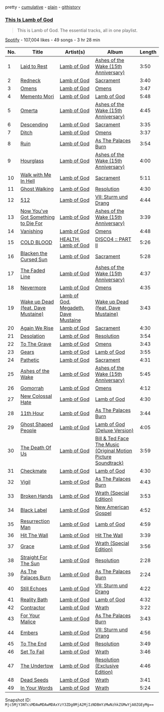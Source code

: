 pretty - [cumulative](/playlists/cumulative/37i9dQZF1DZ06evO2aV0uA.md) - [plain](/playlists/plain/37i9dQZF1DZ06evO2aV0uA) - [githistory](https://github.githistory.xyz/mackorone/spotify-playlist-archive/blob/main/playlists/plain/37i9dQZF1DZ06evO2aV0uA)

### [This Is Lamb of God](https://open.spotify.com/playlist/37i9dQZF1DZ06evO2aV0uA)

> This is Lamb of God\. The essential tracks, all in one playlist.

[Spotify](https://open.spotify.com/user/spotify) - 107,004 likes - 49 songs - 3 hr 28 min

| No. | Title | Artist(s) | Album | Length |
|---|---|---|---|---|
| 1 | [Laid to Rest](https://open.spotify.com/track/1yc53HK08sDab7PDFgnLWk) | [Lamb of God](https://open.spotify.com/artist/3JFsVIxOn7STeilPICkkB2) | [Ashes of the Wake \(15th Anniversary\)](https://open.spotify.com/album/3ffdUrEvCQJX6mn2ZTq93m) | 3:50 |
| 2 | [Redneck](https://open.spotify.com/track/04EtBLFIxbcVt9NdYgcrpF) | [Lamb of God](https://open.spotify.com/artist/3JFsVIxOn7STeilPICkkB2) | [Sacrament](https://open.spotify.com/album/1cikCss5SRQLrIAmpyHoVw) | 3:40 |
| 3 | [Omens](https://open.spotify.com/track/2calJdlU1JseiOf7c5jXwP) | [Lamb of God](https://open.spotify.com/artist/3JFsVIxOn7STeilPICkkB2) | [Omens](https://open.spotify.com/album/2lq8ePf2hVkaBohPPwrwJc) | 3:47 |
| 4 | [Memento Mori](https://open.spotify.com/track/5I29F9GR0OkaU1nuxp9hU8) | [Lamb of God](https://open.spotify.com/artist/3JFsVIxOn7STeilPICkkB2) | [Lamb of God](https://open.spotify.com/album/34Y9ZcZ4b3WGbhx66zS0QV) | 5:48 |
| 5 | [Omerta](https://open.spotify.com/track/4Vb5Y6RQztThqqqFre24wL) | [Lamb of God](https://open.spotify.com/artist/3JFsVIxOn7STeilPICkkB2) | [Ashes of the Wake \(15th Anniversary\)](https://open.spotify.com/album/3ffdUrEvCQJX6mn2ZTq93m) | 4:45 |
| 6 | [Descending](https://open.spotify.com/track/2rvQ8M4T6rbpc2c63pwNMu) | [Lamb of God](https://open.spotify.com/artist/3JFsVIxOn7STeilPICkkB2) | [Sacrament](https://open.spotify.com/album/1cikCss5SRQLrIAmpyHoVw) | 3:35 |
| 7 | [Ditch](https://open.spotify.com/track/6V4k01Xr3HsVrfqUyQSIqt) | [Lamb of God](https://open.spotify.com/artist/3JFsVIxOn7STeilPICkkB2) | [Omens](https://open.spotify.com/album/2lq8ePf2hVkaBohPPwrwJc) | 3:37 |
| 8 | [Ruin](https://open.spotify.com/track/3WeWaUyTww9gLKmimlwm5w) | [Lamb of God](https://open.spotify.com/artist/3JFsVIxOn7STeilPICkkB2) | [As The Palaces Burn](https://open.spotify.com/album/5OubC3vkQNuA3rVu6iD6xa) | 3:54 |
| 9 | [Hourglass](https://open.spotify.com/track/2pd1Lm8Jsslf2VdWQv0Je8) | [Lamb of God](https://open.spotify.com/artist/3JFsVIxOn7STeilPICkkB2) | [Ashes of the Wake \(15th Anniversary\)](https://open.spotify.com/album/3ffdUrEvCQJX6mn2ZTq93m) | 4:00 |
| 10 | [Walk with Me In Hell](https://open.spotify.com/track/6vjvewW34Y3UiGQtJokGlY) | [Lamb of God](https://open.spotify.com/artist/3JFsVIxOn7STeilPICkkB2) | [Sacrament](https://open.spotify.com/album/1cikCss5SRQLrIAmpyHoVw) | 5:11 |
| 11 | [Ghost Walking](https://open.spotify.com/track/7ox7vxy21ttBt1o7xIp1Si) | [Lamb of God](https://open.spotify.com/artist/3JFsVIxOn7STeilPICkkB2) | [Resolution](https://open.spotify.com/album/5rMKS2tqK818wfwr4zWQzX) | 4:30 |
| 12 | [512](https://open.spotify.com/track/1WWq2DUV0UbO4XJda2usuv) | [Lamb of God](https://open.spotify.com/artist/3JFsVIxOn7STeilPICkkB2) | [VII: Sturm und Drang](https://open.spotify.com/album/3MnHIi1Nbk2TaHSE2dMVM0) | 4:44 |
| 13 | [Now You've Got Something to Die For](https://open.spotify.com/track/4YthwCt7NMqxQCQfJPZMnU) | [Lamb of God](https://open.spotify.com/artist/3JFsVIxOn7STeilPICkkB2) | [Ashes of the Wake \(15th Anniversary\)](https://open.spotify.com/album/3ffdUrEvCQJX6mn2ZTq93m) | 3:39 |
| 14 | [Vanishing](https://open.spotify.com/track/7jrkBLvhjeNs7X86wL3jKf) | [Lamb of God](https://open.spotify.com/artist/3JFsVIxOn7STeilPICkkB2) | [Omens](https://open.spotify.com/album/2lq8ePf2hVkaBohPPwrwJc) | 4:48 |
| 15 | [COLD BLOOD](https://open.spotify.com/track/50iNloLV9uEyEvVzuwl6kz) | [HEALTH](https://open.spotify.com/artist/6FfjnGXMhxSsJTuGLWBDth), [Lamb of God](https://open.spotify.com/artist/3JFsVIxOn7STeilPICkkB2) | [DISCO4 :: PART II](https://open.spotify.com/album/4pk3IXbfaU0cK7oHuEdbEJ) | 5:26 |
| 16 | [Blacken the Cursed Sun](https://open.spotify.com/track/7gNqCN4EK3B0mnklBp7EqP) | [Lamb of God](https://open.spotify.com/artist/3JFsVIxOn7STeilPICkkB2) | [Sacrament](https://open.spotify.com/album/1cikCss5SRQLrIAmpyHoVw) | 5:28 |
| 17 | [The Faded Line](https://open.spotify.com/track/46WIf1TzfOl4jfaWbGn9QT) | [Lamb of God](https://open.spotify.com/artist/3JFsVIxOn7STeilPICkkB2) | [Ashes of the Wake \(15th Anniversary\)](https://open.spotify.com/album/3ffdUrEvCQJX6mn2ZTq93m) | 4:37 |
| 18 | [Nevermore](https://open.spotify.com/track/0YHuruiHL4Vzna7jeOdfJt) | [Lamb of God](https://open.spotify.com/artist/3JFsVIxOn7STeilPICkkB2) | [Omens](https://open.spotify.com/album/2lq8ePf2hVkaBohPPwrwJc) | 4:35 |
| 19 | [Wake up Dead \(feat\. Dave Mustaine\)](https://open.spotify.com/track/4v3Iyw1DP578eRpoQPpcv9) | [Lamb of God](https://open.spotify.com/artist/3JFsVIxOn7STeilPICkkB2), [Megadeth](https://open.spotify.com/artist/1Yox196W7bzVNZI7RBaPnf), [Dave Mustaine](https://open.spotify.com/artist/6jhdkDXD8A4iI2pLpb90QC) | [Wake up Dead \(feat\. Dave Mustaine\)](https://open.spotify.com/album/6BJrJlkffGEpipjY9OFq6t) | 3:43 |
| 20 | [Again We Rise](https://open.spotify.com/track/5b7PFsHhtWAFV2AZC869Mf) | [Lamb of God](https://open.spotify.com/artist/3JFsVIxOn7STeilPICkkB2) | [Sacrament](https://open.spotify.com/album/1cikCss5SRQLrIAmpyHoVw) | 4:30 |
| 21 | [Desolation](https://open.spotify.com/track/7siSMBw1wFPPBNoBtXNzMb) | [Lamb of God](https://open.spotify.com/artist/3JFsVIxOn7STeilPICkkB2) | [Resolution](https://open.spotify.com/album/5rMKS2tqK818wfwr4zWQzX) | 3:54 |
| 22 | [To The Grave](https://open.spotify.com/track/6Q88Xw5D2syb9X5rZd3TLz) | [Lamb of God](https://open.spotify.com/artist/3JFsVIxOn7STeilPICkkB2) | [Omens](https://open.spotify.com/album/2lq8ePf2hVkaBohPPwrwJc) | 3:43 |
| 23 | [Gears](https://open.spotify.com/track/5GwPTFXjE3WLJevK6KLMyc) | [Lamb of God](https://open.spotify.com/artist/3JFsVIxOn7STeilPICkkB2) | [Lamb of God](https://open.spotify.com/album/34Y9ZcZ4b3WGbhx66zS0QV) | 3:55 |
| 24 | [Pathetic](https://open.spotify.com/track/5PQ3KfvXm88J5h5mXJusPz) | [Lamb of God](https://open.spotify.com/artist/3JFsVIxOn7STeilPICkkB2) | [Sacrament](https://open.spotify.com/album/1cikCss5SRQLrIAmpyHoVw) | 4:31 |
| 25 | [Ashes of the Wake](https://open.spotify.com/track/4qRe7JlY6zvKzrzlXTugo6) | [Lamb of God](https://open.spotify.com/artist/3JFsVIxOn7STeilPICkkB2) | [Ashes of the Wake \(15th Anniversary\)](https://open.spotify.com/album/3ffdUrEvCQJX6mn2ZTq93m) | 5:45 |
| 26 | [Gomorrah](https://open.spotify.com/track/1rnsFy41deoAFKeTTsNjNU) | [Lamb of God](https://open.spotify.com/artist/3JFsVIxOn7STeilPICkkB2) | [Omens](https://open.spotify.com/album/2lq8ePf2hVkaBohPPwrwJc) | 4:12 |
| 27 | [New Colossal Hate](https://open.spotify.com/track/1ILi61AsfqMfUvxWpoJiuc) | [Lamb of God](https://open.spotify.com/artist/3JFsVIxOn7STeilPICkkB2) | [Lamb of God](https://open.spotify.com/album/34Y9ZcZ4b3WGbhx66zS0QV) | 4:30 |
| 28 | [11th Hour](https://open.spotify.com/track/6WDJv2slxzc6Xu7CVonDBM) | [Lamb of God](https://open.spotify.com/artist/3JFsVIxOn7STeilPICkkB2) | [As The Palaces Burn](https://open.spotify.com/album/5OubC3vkQNuA3rVu6iD6xa) | 3:44 |
| 29 | [Ghost Shaped People](https://open.spotify.com/track/6gq5YInoFxEUT13bzu9DyC) | [Lamb of God](https://open.spotify.com/artist/3JFsVIxOn7STeilPICkkB2) | [Lamb of God \(Deluxe Version\)](https://open.spotify.com/album/13oFnEbK6yXLZBLm1rMqzE) | 4:05 |
| 30 | [The Death Of Us](https://open.spotify.com/track/4QWm4vWg9I9kCKY5lPQh43) | [Lamb of God](https://open.spotify.com/artist/3JFsVIxOn7STeilPICkkB2) | [Bill & Ted Face The Music \(Original Motion Picture Soundtrack\)](https://open.spotify.com/album/5tBqYNxRj9fUW6s7OuzBnz) | 3:59 |
| 31 | [Checkmate](https://open.spotify.com/track/1iqj7vNKGuT0AIGJ11Kojy) | [Lamb of God](https://open.spotify.com/artist/3JFsVIxOn7STeilPICkkB2) | [Lamb of God](https://open.spotify.com/album/34Y9ZcZ4b3WGbhx66zS0QV) | 4:30 |
| 32 | [Vigil](https://open.spotify.com/track/77XOYoYeK1CoTfnKUIXTjk) | [Lamb of God](https://open.spotify.com/artist/3JFsVIxOn7STeilPICkkB2) | [As The Palaces Burn](https://open.spotify.com/album/5OubC3vkQNuA3rVu6iD6xa) | 4:43 |
| 33 | [Broken Hands](https://open.spotify.com/track/3WJaypEGPAc0GH4l9ouoww) | [Lamb of God](https://open.spotify.com/artist/3JFsVIxOn7STeilPICkkB2) | [Wrath \(Special Edition\)](https://open.spotify.com/album/6yxMWgLfjw7QmzDRruQTNU) | 3:53 |
| 34 | [Black Label](https://open.spotify.com/track/18tzenBUBfhF6Z15SGiGPk) | [Lamb of God](https://open.spotify.com/artist/3JFsVIxOn7STeilPICkkB2) | [New American Gospel](https://open.spotify.com/album/53U3R5G1IvQbdl7ZCa052t) | 4:52 |
| 35 | [Resurrection Man](https://open.spotify.com/track/53xXTqz8QfadLsXbs411si) | [Lamb of God](https://open.spotify.com/artist/3JFsVIxOn7STeilPICkkB2) | [Lamb of God](https://open.spotify.com/album/34Y9ZcZ4b3WGbhx66zS0QV) | 4:59 |
| 36 | [Hit The Wall](https://open.spotify.com/track/6scoTGUpzO46Su9TW0NQiR) | [Lamb of God](https://open.spotify.com/artist/3JFsVIxOn7STeilPICkkB2) | [Hit The Wall](https://open.spotify.com/album/2rrS6PtERBdfxpSZgSj1mp) | 3:39 |
| 37 | [Grace](https://open.spotify.com/track/3A5zeEH2eLW3uMYXoBj9Tq) | [Lamb of God](https://open.spotify.com/artist/3JFsVIxOn7STeilPICkkB2) | [Wrath \(Special Edition\)](https://open.spotify.com/album/6yxMWgLfjw7QmzDRruQTNU) | 3:56 |
| 38 | [Straight For The Sun](https://open.spotify.com/track/32LDIhVVsYEksBPoyfeKRo) | [Lamb of God](https://open.spotify.com/artist/3JFsVIxOn7STeilPICkkB2) | [Resolution](https://open.spotify.com/album/5rMKS2tqK818wfwr4zWQzX) | 2:28 |
| 39 | [As The Palaces Burn](https://open.spotify.com/track/2KjmnyVafBbq4VEnrJ5rra) | [Lamb of God](https://open.spotify.com/artist/3JFsVIxOn7STeilPICkkB2) | [As The Palaces Burn](https://open.spotify.com/album/5OubC3vkQNuA3rVu6iD6xa) | 2:24 |
| 40 | [Still Echoes](https://open.spotify.com/track/2MgcmZ2DnI6ZTUSf5ytjo9) | [Lamb of God](https://open.spotify.com/artist/3JFsVIxOn7STeilPICkkB2) | [VII: Sturm und Drang](https://open.spotify.com/album/3MnHIi1Nbk2TaHSE2dMVM0) | 4:22 |
| 41 | [Reality Bath](https://open.spotify.com/track/0GwyDNEcUavoLYdK0oDDSI) | [Lamb of God](https://open.spotify.com/artist/3JFsVIxOn7STeilPICkkB2) | [Lamb of God](https://open.spotify.com/album/34Y9ZcZ4b3WGbhx66zS0QV) | 4:32 |
| 42 | [Contractor](https://open.spotify.com/track/26BpFV93BbQ07OierXsHqE) | [Lamb of God](https://open.spotify.com/artist/3JFsVIxOn7STeilPICkkB2) | [Wrath](https://open.spotify.com/album/4j5zQAcdn9hWdP9H8BH0jX) | 3:22 |
| 43 | [For Your Malice](https://open.spotify.com/track/3jH1c9em3bdzwkc2JjYJwY) | [Lamb of God](https://open.spotify.com/artist/3JFsVIxOn7STeilPICkkB2) | [As The Palaces Burn](https://open.spotify.com/album/5OubC3vkQNuA3rVu6iD6xa) | 3:43 |
| 44 | [Embers](https://open.spotify.com/track/5EP6OcWKPVTFgKH0cFFtys) | [Lamb of God](https://open.spotify.com/artist/3JFsVIxOn7STeilPICkkB2) | [VII: Sturm und Drang](https://open.spotify.com/album/3MnHIi1Nbk2TaHSE2dMVM0) | 4:56 |
| 45 | [To The End](https://open.spotify.com/track/2q9JN8Rm3rANdCxUSJpNpZ) | [Lamb of God](https://open.spotify.com/artist/3JFsVIxOn7STeilPICkkB2) | [Resolution](https://open.spotify.com/album/5rMKS2tqK818wfwr4zWQzX) | 3:49 |
| 46 | [Set To Fail](https://open.spotify.com/track/0FgblIvvlYsXEAlEOPbaFJ) | [Lamb of God](https://open.spotify.com/artist/3JFsVIxOn7STeilPICkkB2) | [Wrath](https://open.spotify.com/album/4j5zQAcdn9hWdP9H8BH0jX) | 3:46 |
| 47 | [The Undertow](https://open.spotify.com/track/2gKK35fVfoGT67MbkPgJY9) | [Lamb of God](https://open.spotify.com/artist/3JFsVIxOn7STeilPICkkB2) | [Resolution \(Exclusive Edition\)](https://open.spotify.com/album/4ziMCfnsGVmOIaVjHzcPMk) | 4:46 |
| 48 | [Dead Seeds](https://open.spotify.com/track/4KVfAs5lGzPHunOT1OZ5fG) | [Lamb of God](https://open.spotify.com/artist/3JFsVIxOn7STeilPICkkB2) | [Wrath](https://open.spotify.com/album/4j5zQAcdn9hWdP9H8BH0jX) | 3:41 |
| 49 | [In Your Words](https://open.spotify.com/track/7lVrIjVb0ctSCo00X7cDOk) | [Lamb of God](https://open.spotify.com/artist/3JFsVIxOn7STeilPICkkB2) | [Wrath](https://open.spotify.com/album/4j5zQAcdn9hWdP9H8BH0jX) | 5:24 |

Snapshot ID: `Mjc5MjY3NTcsMDAwMDAwMDAxYzY3ZDg0MjA2MjIzNDBmYzMwNzhkZGMwYjA0ZGEyMg==`
